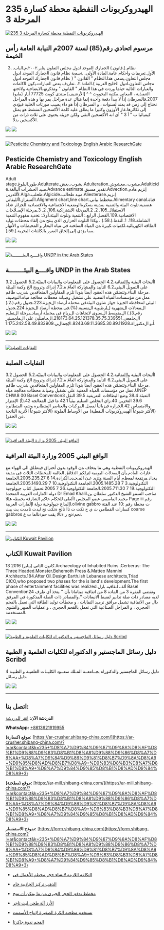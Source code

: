 # 235 الهيدروكربونات النفطية محطة كسارة المرحلة 3

<a href="https://swt.shibang-china.com/?l=ar&img&k=235+%D8%A7%D9%84%D9%87%D9%8A%D8%AF%D8%B1%D9%88%D9%83%D8%B1%D8%A8%D9%88%D9%86%D8%A7%D8%AA+%D8%A7%D9%84%D9%86%D9%81%D8%B7%D9%8A%D8%A9+%D9%85%D8%AD%D8%B7%D8%A9+%D9%83%D8%B3%D8%A7%D8%B1%D8%A9+%D8%A7%D9%84%D9%85%D8%B1%D8%AD%D9%84%D8%A9+3" target="_blank">![235 الهيدروكربونات النفطية محطة كسارة المرحلة 3](http://static.shibang-china.com/all-800x300/178.jpg)</a>

## مرسوم اتحادي رقم(85) لسنة 2007م النيابة العامة رأس الخيمة
3. .ﻧظﺎم.(.ﻗﺎﻧون.) اﻟﺟﻣﺎرك اﻟﻣوﺣد ﻟدول ﻣﺟﻟس اﻟﺗﻌﺎون ﯾﻧﺎﯾر.٢٠٠٢.م.اﻟﺑﺎب اﻷول.ﺗﻌرﯾﻔﺎت واﺣﮐﺎم ﻋﺎﻣﺔ.اﻟﻣﺎدة اﻷوﻟﯽ. .ﺗﺳﻣﯾﺔ ﻧظﺎم ﻗﺎﻧون اﻟﺟﻣﺎرك اﻟﻣوﺣد ﻟدول ﻣﺟﻟس اﻟﺗﻌﺎون.ﯾﺳﻣﯽ ھذا.اﻟﻧظﺎم &quot; اﻟﻘﺎﻧون &quot; ( ﻧظﺎم ﻗﺎﻧون اﻟﺟﻣﺎرك اﻟﻣوﺣد ﻟدول ﻣﺟﻟس اﻟﺗﻌﺎون.ﻟدول اﻟﺧﻟﯾﺞ اﻟﻌرﺑﯾﺔ ).اﻟﻣﺎدة.٢. .ﺗﻌﺎرﯾف ﺑﻌض اﻟﻌﺑﺎرات.ﯾﮐون ﻟﻟﮐﻟﻣﺎت واﻟﻌﺑﺎرات اﻟﺗﺎﻟﯾﺔ ﺣﯾﺛﻣﺎ وردت ﻓﻲ ھذا اﻟﻧظﺎم &quot; اﻟﻘﺎﻧون &quot; وﻣذﮐرﺗﮫ.اﻻﯾﺿﺎﺣﯾﺔ وﻻﺋﺣﺗﮫ اﻟﺗﻧﻔﯾذﯾﺔ ، اﻟﻣﻌﺎﻧﻲ.مكتبة البحووث ^ ^ [الأرشيف] منتدى كويت 77725 أيار (مايو) 2007.فالسرطان إذاً لا يبدأ دفعة واحدة إنما هناك عدة مراحل يمر بها و هذه المراحل تحتاج إلى زمن قد يمتد لسنوات ، و السرطان إذاً هو داء يصيب مورثات الخلية فيؤدي إلى تكاثرها.غاز الأوزون وكثيرا ما يطلق عليه كلمة الأكسجين المنشط هو يمثل كيميائيا ب &quot; أ 3 &quot; أى انه الأكسجين النقى ولكن جزيئه يحتوى على ثلاث ذرات من الأكسجين بدلا.


<a href="https://whatsapp.shibangsoft.com/WhatsApp.php" target="_blank" title="WhatsApp">![](http://static.shibang-china.com/icon/whatsapp.png)</a> <a href="https://swt.shibang-china.com/?l=ar&icon&k=235+%D8%A7%D9%84%D9%87%D9%8A%D8%AF%D8%B1%D9%88%D9%83%D8%B1%D8%A8%D9%88%D9%86%D8%A7%D8%AA+%D8%A7%D9%84%D9%86%D9%81%D8%B7%D9%8A%D8%A9+%D9%85%D8%AD%D8%B7%D8%A9+%D9%83%D8%B3%D8%A7%D8%B1%D8%A9+%D8%A7%D9%84%D9%85%D8%B1%D8%AD%D9%84%D8%A9+3" target="_blank">![](http://static.shibang-china.com/icon/chat-ar.png)</a>

---

<a href="https://swt.shibang-china.com/?l=ar&img&k=235+%D8%A7%D9%84%D9%87%D9%8A%D8%AF%D8%B1%D9%88%D9%83%D8%B1%D8%A8%D9%88%D9%86%D8%A7%D8%AA+%D8%A7%D9%84%D9%86%D9%81%D8%B7%D9%8A%D8%A9+%D9%85%D8%AD%D8%B7%D8%A9+%D9%83%D8%B3%D8%A7%D8%B1%D8%A9+%D8%A7%D9%84%D9%85%D8%B1%D8%AD%D9%84%D8%A9+3" target="_blank">![Pesticide Chemistry and Toxicology English Arabic ResearchGate](http://static.shibang-china.com/all-800x300/690.jpg)</a>

## Pesticide Chemistry and Toxicology English Arabic ResearchGate
Adult stage.طور.البلوغ.Adulterate.يشوب،.يغش.Adulteration.مشوب،.مغشوش.Adulticide.مبيد الحشرات البالغة.Advance estimate.تقدير مسبق.Advection.إنزيم هادم لأللدرين.Alga.طحلب.Algicide.مبيد طحالب.Aliesterase.إنزيم األستراز.األليفاتي.Alignment chart,line chart.مخطط بياني.Alimentary canal.قناة هضمية.ﺗﻠﻮﺙ ﺍﻟﺒﻴﺌﺔ ﻭﺍﻟﺘﻨﻤﻴﺔ ﺑﻤﺪﻳﻨﺔ ﺑﺴﻜﺮﺓﺍﻟﻭﻀﻌﻴﺔ ﺍﻻﺠﺘﻤﺎﻋﻴﺔ ﻭﺍﻻﻗﺘﺼﺎﺩﻴﺔ ﻟﻠﺠﺯﺍﺌﺭ ﻏﺩﺍﺓ ﺍﻻﺴﺘﻘﻼل.105. 2. 2.ﺍﻟﻤﺭﺤﻠﺔ ﺍﻻﺸﺘﺭﺍﻜﻴﺔ.106. 2. 3.ﻤﺭﺤﻠﺔ ﺍﻹﺼ.ﻼﺤﺎﺕ ﺍﻻﻗﺘﺼﺎﺩﻴﺔ.109.ﺍﻟﻔﺼﻞ ﺍﻟﺮﺍﺑﻊ.: ﺍﻟﺘﻨﻤﻴﺔ ﻭﺗﻠﻮﺙ ﺍﻟﺒﻴﺌﺔ.ﺃﻭﻻ.: ﺘﺤﺩﻴﺩ ﻤﻔﻬﻭﻡ.ﺍﻟﺘﻨﻤﻴﺔ ﺍﻟﺸﺎﻤﻠﺔ.118. 1.ﺍﻟﻨﻔﻁ.(.58.) ، ﻭﻜﺫﺍ ﺍﻟﺘﻠﻭﺙ ﺍﻟﺤﺭﺍﺭﻱ ﺍﻟﺫﻱ ﻴﻨﺘﺞ ﻤﻥ ﺇﻟﻘﺎﺀ ﻤﺤﻁﺎﺕ ﺘﻭﻟﻴﺩ ﺍﻟﻁﺎﻗﺔ ﺍﻟﻜﻬﺭﺒﺎﺌﻴﺔ.ﻟﻜﻤﻴﺎﺕ ﻜﺒﻴﺭﺓ ﻤﻥ ﺍﻟﻤﻴﺎﻩ ﺍﻟﺴﺎﺨﻨﺔ ﻓﻲ ﻤﻴﺎﻩ ﺍﻟﺒﺤﺎﺭ ﻭ ﺍﻟﻤﺤﻴﻁﺎﺕ ﻭ ﺍﻷﻨﻬﺎﺭ ﻤﻤﺎ ﻴﺅﺩﻱ ﺇﻟﻰ.ﺇﻟﺤﺎﻕ ﺍﻟﻀﺭﺭ ﺒﺎﻟﻜﺎﺌﻨﺎﺕ ﺍﻟﺒﺤﺭﻴﺔ.(.59.).


<a href="https://whatsapp.shibangsoft.com/WhatsApp.php" target="_blank" title="WhatsApp">![](http://static.shibang-china.com/icon/whatsapp.png)</a> <a href="https://swt.shibang-china.com/?l=ar&icon&k=235+%D8%A7%D9%84%D9%87%D9%8A%D8%AF%D8%B1%D9%88%D9%83%D8%B1%D8%A8%D9%88%D9%86%D8%A7%D8%AA+%D8%A7%D9%84%D9%86%D9%81%D8%B7%D9%8A%D8%A9+%D9%85%D8%AD%D8%B7%D8%A9+%D9%83%D8%B3%D8%A7%D8%B1%D8%A9+%D8%A7%D9%84%D9%85%D8%B1%D8%AD%D9%84%D8%A9+3" target="_blank">![](http://static.shibang-china.com/icon/chat-ar.png)</a>

---

<a href="https://swt.shibang-china.com/?l=ar&img&k=235+%D8%A7%D9%84%D9%87%D9%8A%D8%AF%D8%B1%D9%88%D9%83%D8%B1%D8%A8%D9%88%D9%86%D8%A7%D8%AA+%D8%A7%D9%84%D9%86%D9%81%D8%B7%D9%8A%D8%A9+%D9%85%D8%AD%D8%B7%D8%A9+%D9%83%D8%B3%D8%A7%D8%B1%D8%A9+%D8%A7%D9%84%D9%85%D8%B1%D8%AD%D9%84%D8%A9+3" target="_blank">![واقــــع البيئــــــــة UNDP in the Arab States](http://static.shibang-china.com/all-800x300/536.jpg)</a>

## واقــــع البيئــــــــة UNDP in the Arab States
3.2 األبحاث البيئية واإلنمائية.4.2 الحصول على المعلومات والبيانات البيئيّة.5.2 الحصول على التمويل البيئي.6.2 التأييد والمشاركة العامّ ة.7.2 إدراك وترويج الحَ وكمة البيئيّة .مرحلة البناء.وتتضمّن هذه العقود أيضاُ بنودا تلزم.المقاولين المتعاقدين بتدريب طاقم عمل من مؤسسات.المياه المعنية على تشغيل وصيانة محطات معالجة مياه.التوصيف البيئي لمحافظة الجيزة جهاز شئون البيئةﻓﻰ ﻤﺤﻁﺔ ﺃﺭﺼﺎﺩ ﺍﻝﺠﻴﺯﺓ.223.ﺠﺩﻭل ﺭﻗﻡ.(.2.) ﺍﻝﻤﻌﺩﻻﺕ ﺍﻝﺸﻬﺭﻴﺔ ﻝﻠﺭﻁﻭﺒﺔ ﺍﻝﻨﺴﺒﻴﺔ.(%).ﻓﻰ ﻤﺤﻁﺔ ﺃﺭﺼﺎﺩ ﺍﻝﺠﻴﺯﺓ.224.ﺠﺩﻭل ﺭﻗﻡ.3(.) ﺍﻝﻤﺘﻭﺴﻁ ﺍﻝﺴﻨﻭﻯ ﻻﺘﺠﺎﻫﺎﺕ ﺍﻝﺭﻴﺎﺡ ﻓﻰ ﻤﺤﻁﺔ ﺃﺭﺼﺎﺩ.ﻤﺭﺤﻠﺔ ﺍﻝﺘﻌﻠﻴﻡ ﺍﻝﺠﺎﻤﻌﻰ.218173.64.25.121378.35.75.339551.ﺍﻝﺤﺎﺼﻠﻴﻥ ﻋﻠﻰ ﺍﻝﻤﺎﺠﺴﺘﻴﺭ ﺃ.ﻭ.ﺍﻝﺩﻜﺘﻭﺭﺍﺓ.8243.69.11.3685.30.89.11928.ﺍﻹﺠﻤﺎﻝﻰ.1.175.242.58.49.833909.


<a href="https://whatsapp.shibangsoft.com/WhatsApp.php" target="_blank" title="WhatsApp">![](http://static.shibang-china.com/icon/whatsapp.png)</a> <a href="https://swt.shibang-china.com/?l=ar&icon&k=235+%D8%A7%D9%84%D9%87%D9%8A%D8%AF%D8%B1%D9%88%D9%83%D8%B1%D8%A8%D9%88%D9%86%D8%A7%D8%AA+%D8%A7%D9%84%D9%86%D9%81%D8%B7%D9%8A%D8%A9+%D9%85%D8%AD%D8%B7%D8%A9+%D9%83%D8%B3%D8%A7%D8%B1%D8%A9+%D8%A7%D9%84%D9%85%D8%B1%D8%AD%D9%84%D8%A9+3" target="_blank">![](http://static.shibang-china.com/icon/chat-ar.png)</a>

---

<a href="https://swt.shibang-china.com/?l=ar&img&k=235+%D8%A7%D9%84%D9%87%D9%8A%D8%AF%D8%B1%D9%88%D9%83%D8%B1%D8%A8%D9%88%D9%86%D8%A7%D8%AA+%D8%A7%D9%84%D9%86%D9%81%D8%B7%D9%8A%D8%A9+%D9%85%D8%AD%D8%B7%D8%A9+%D9%83%D8%B3%D8%A7%D8%B1%D8%A9+%D8%A7%D9%84%D9%85%D8%B1%D8%AD%D9%84%D8%A9+3" target="_blank">![النفايات الصلبة](http://static.shibang-china.com/all-800x300/679.jpg)</a>

## النفايات الصلبة
3.2 األبحاث البيئية واإلنمائية.4.2 الحصول على المعلومات والبيانات البيئيّة.5.2 الحصول على التمويل البيئي.6.2 التأييد والمشاركة العامّ ة.7.2 إدراك وترويج الحَ وكمة البيئيّة .مرحلة البناء.وتتضمّن هذه العقود أيضاُ بنودا تلزم.المقاولين المتعاقدين بتدريب طاقم عمل من مؤسسات.المياه المعنية على تشغيل وصيانة محطات معالجة مياه.UNEP CHW.8 00 Basel Convention3 التعبئة 38.4 وضع البطاقات التعريفية 39.5 النقل 39.6 التخزين 40.زاي التخلص السليم بيئياً 42.1 ما قبل المعالجة 42.(أ) الإمتزاز والامتصاص 42.الحرارة فيزيائياً لفصل المركبات والعناصر المتطايرة وشبه المتطايرة (الأكثر شيوعاً الهيدروكربونات النفطية) من الأوساط الملوثة (الأكثر شيوعاً الأتربة الناتجة عن الحفر).


<a href="https://whatsapp.shibangsoft.com/WhatsApp.php" target="_blank" title="WhatsApp">![](http://static.shibang-china.com/icon/whatsapp.png)</a> <a href="https://swt.shibang-china.com/?l=ar&icon&k=235+%D8%A7%D9%84%D9%87%D9%8A%D8%AF%D8%B1%D9%88%D9%83%D8%B1%D8%A8%D9%88%D9%86%D8%A7%D8%AA+%D8%A7%D9%84%D9%86%D9%81%D8%B7%D9%8A%D8%A9+%D9%85%D8%AD%D8%B7%D8%A9+%D9%83%D8%B3%D8%A7%D8%B1%D8%A9+%D8%A7%D9%84%D9%85%D8%B1%D8%AD%D9%84%D8%A9+3" target="_blank">![](http://static.shibang-china.com/icon/chat-ar.png)</a>

---

<a href="https://swt.shibang-china.com/?l=ar&img&k=235+%D8%A7%D9%84%D9%87%D9%8A%D8%AF%D8%B1%D9%88%D9%83%D8%B1%D8%A8%D9%88%D9%86%D8%A7%D8%AA+%D8%A7%D9%84%D9%86%D9%81%D8%B7%D9%8A%D8%A9+%D9%85%D8%AD%D8%B7%D8%A9+%D9%83%D8%B3%D8%A7%D8%B1%D8%A9+%D8%A7%D9%84%D9%85%D8%B1%D8%AD%D9%84%D8%A9+3" target="_blank">![الواقع البيئي 2005 وزارة البيئة العراقية](http://static.shibang-china.com/all-800x300/235.jpg)</a>

## الواقع البيئي 2005 وزارة البيئة العراقية
ﺍﻟﻬﻴﺩﺭﻭﻜﺭﺒﻭﻨﺎﺕ ﺍﻟﻨﻔﻁﻴﺔ ﻭﻫﻲ ﻤﺎ ﻴﺘﺨﻠﻑ ﻤﻥ ﺍﻟﻭﻗﻭﺩ ﺒﺩﻭﻥ ﺃﺤﺘﺭﺍﻕ ﻓﻴﻨﻁﻠﻕ ﺍﻟﻰ ﺍﻟﻬﻭﺍﺀ ﻤﻊ ﻏﺎﺯﺍﺕ ﺍﻟﻌﺎﺩﻡ.ﺒﺄﻥ ﺍﻟﻤﻌﺩﻻﺕ ﺍﻟﻴﻭﻤﻴﺔ ﻟﺘﺭﺍﻜﻴﺯ ﺍﻟﺩﻗﺎﺌﻕ ﺍﻟﻌﺎﻟﻘﺔ ﻟﻠﻤﺤﻁﺎﺕ ﺍﻟﺜﻼﺙ ﻓﻲ ﻤﺩﻴﻨﺔ ﺒﻐﺩﺍﺩ ﻤﺭﺘﻔﻌﺔ ﻟﻤﻌﻅﻡ ﺃﻴﺎﻡ ﺍﻟﺴﻨﺔ ﻭﺘﺯﻴﺩ ﻋـﻥ ﺍﻟﻤ.ﺤـﺩﺩ.ﺍﻟﻜﺭﺍﺩﺓ.14 6 2005.235.27.ﺍﻟﺠﺎﻤﻌﺔ ﺍﻟﺘﻜﻨﻭﻟﻭﺠﻴﺔ.3 7 2005.1485.28.ﺍﻟﺠﺎﻤﻌﺔ ﺍﻟﺘﻜﻨﻭﻟﻭﺠﻴﺔ.10 7 2005.1493.29.ﺍﻟﺠﺎﻤﻌﺔ ﺍﻟﺘﻜﻨﻭﻟﻭﺠﻴﺔ.19 7 2005.711.30.ﺍﻟﺠﺎﻤﻌﺔ ﺍﻟﺘﻜﻨﻭﻟﻭﺠﻴﺔ.26 7 2005.تحميل كتاب جيولوجية دولة الامارات العربية المتحدة Dr Emad Khalil.صاحب السمو الشيخ الدكتور سلطان بن محمد القاسمي عضو المجلس األعلي للحكام حاكم الشارقة يحفظه هللا Page iii رقم اإليداع جيولوجية دولة اإلمارات العربية.olivine gabbro ت محطة رقم :10 عند الفتة كسارات القطامي ت ي ج تكت ت تاا تالج ةتكت تح ليدت تامدت يت يبت coarse gabbros تحمءتج ر ءتالا يقت حمءتالعا ت ع.


<a href="https://whatsapp.shibangsoft.com/WhatsApp.php" target="_blank" title="WhatsApp">![](http://static.shibang-china.com/icon/whatsapp.png)</a> <a href="https://swt.shibang-china.com/?l=ar&icon&k=235+%D8%A7%D9%84%D9%87%D9%8A%D8%AF%D8%B1%D9%88%D9%83%D8%B1%D8%A8%D9%88%D9%86%D8%A7%D8%AA+%D8%A7%D9%84%D9%86%D9%81%D8%B7%D9%8A%D8%A9+%D9%85%D8%AD%D8%B7%D8%A9+%D9%83%D8%B3%D8%A7%D8%B1%D8%A9+%D8%A7%D9%84%D9%85%D8%B1%D8%AD%D9%84%D8%A9+3" target="_blank">![](http://static.shibang-china.com/icon/chat-ar.png)</a>

---

<a href="https://swt.shibang-china.com/?l=ar&img&k=235+%D8%A7%D9%84%D9%87%D9%8A%D8%AF%D8%B1%D9%88%D9%83%D8%B1%D8%A8%D9%88%D9%86%D8%A7%D8%AA+%D8%A7%D9%84%D9%86%D9%81%D8%B7%D9%8A%D8%A9+%D9%85%D8%AD%D8%B7%D8%A9+%D9%83%D8%B3%D8%A7%D8%B1%D8%A9+%D8%A7%D9%84%D9%85%D8%B1%D8%AD%D9%84%D8%A9+3" target="_blank">![الكتاب Kuwait Pavilion](http://static.shibang-china.com/all-800x300/1185.jpg)</a>

## الكتاب Kuwait Pavilion
13 كانون الثاني (يناير) 2016.Archaeology of Inhabited Ruins .Cerberus: The Three Headed.Monster.Behemoth Press &amp;.Matteo Mannini Architects.184.After Oil.Design Earth.ish Lebanese architects,Triad CICO,who proposed two phases for the is land&#39;s development.The first phase of entertainment facilities was realized.ألف اتفاقية بازل Basel Convention24 وتقضي الفقرة 3 من المادة 8 من اتفاقية ميناماتا بأن &#39;&#39; يتخذ أي طرف لديه مصادر ذات صلة تدابير لضبط الانبعاثات &#39;&#39;.والمصادر ذات الصلة المذكورة في المرفق دال من الاتفاقية تشمل مرافق ترميد النفايات ، و محطات توليد الطاقة التي تعمل بالفحم الحجري ، و المراجل الصناعية التي تعمل بالفحم الحجري ، و عمليات الصهر والشوي المستخدمة.


<a href="https://whatsapp.shibangsoft.com/WhatsApp.php" target="_blank" title="WhatsApp">![](http://static.shibang-china.com/icon/whatsapp.png)</a> <a href="https://swt.shibang-china.com/?l=ar&icon&k=235+%D8%A7%D9%84%D9%87%D9%8A%D8%AF%D8%B1%D9%88%D9%83%D8%B1%D8%A8%D9%88%D9%86%D8%A7%D8%AA+%D8%A7%D9%84%D9%86%D9%81%D8%B7%D9%8A%D8%A9+%D9%85%D8%AD%D8%B7%D8%A9+%D9%83%D8%B3%D8%A7%D8%B1%D8%A9+%D8%A7%D9%84%D9%85%D8%B1%D8%AD%D9%84%D8%A9+3" target="_blank">![](http://static.shibang-china.com/icon/chat-ar.png)</a>

---

<a href="https://swt.shibang-china.com/?l=ar&img&k=235+%D8%A7%D9%84%D9%87%D9%8A%D8%AF%D8%B1%D9%88%D9%83%D8%B1%D8%A8%D9%88%D9%86%D8%A7%D8%AA+%D8%A7%D9%84%D9%86%D9%81%D8%B7%D9%8A%D8%A9+%D9%85%D8%AD%D8%B7%D8%A9+%D9%83%D8%B3%D8%A7%D8%B1%D8%A9+%D8%A7%D9%84%D9%85%D8%B1%D8%AD%D9%84%D8%A9+3" target="_blank">![دليل رسائل الماجستير و الدكتوراه للكليات العلمية و الطبية Scribd](http://static.shibang-china.com/all-800x300/66.jpg)</a>

## دليل رسائل الماجستير و الدكتوراه للكليات العلمية و الطبية Scribd
دليل رسائل الماجستير والدكتوراه بجــامعــة المـلك سعــود الكليــات العلميـة و الطبيـة 4 دليل رسائل.

<a href="https://whatsapp.shibangsoft.com/WhatsApp.php" target="_blank" title="WhatsApp">![](http://static.shibang-china.com/icon/whatsapp.png)</a> <a href="https://swt.shibang-china.com/?l=ar&icon&k=235+%D8%A7%D9%84%D9%87%D9%8A%D8%AF%D8%B1%D9%88%D9%83%D8%B1%D8%A8%D9%88%D9%86%D8%A7%D8%AA+%D8%A7%D9%84%D9%86%D9%81%D8%B7%D9%8A%D8%A9+%D9%85%D8%AD%D8%B7%D8%A9+%D9%83%D8%B3%D8%A7%D8%B1%D8%A9+%D8%A7%D9%84%D9%85%D8%B1%D8%AD%D9%84%D8%A9+3" target="_blank">![](http://static.shibang-china.com/icon/chat-ar.png)</a>

---
## اتصل بنا:

**الدردشة الآن:** [انقر للدردشة](https://swt.shibang-china.com?l=ar&contact&k=235+%D8%A7%D9%84%D9%87%D9%8A%D8%AF%D8%B1%D9%88%D9%83%D8%B1%D8%A8%D9%88%D9%86%D8%A7%D8%AA+%D8%A7%D9%84%D9%86%D9%81%D8%B7%D9%8A%D8%A9+%D9%85%D8%AD%D8%B7%D8%A9+%D9%83%D8%B3%D8%A7%D8%B1%D8%A9+%D8%A7%D9%84%D9%85%D8%B1%D8%AD%D9%84%D8%A9+3)

**WhatsApp:**  [+8613621919955](https://whatsapp.shibangsoft.com/WhatsApp.php)

**موقع (كسارة):** [https://ar-crusher.shibang-china.com/](https://ar-crusher.shibang-china.com/?l=ar&contact&k=235+%D8%A7%D9%84%D9%87%D9%8A%D8%AF%D8%B1%D9%88%D9%83%D8%B1%D8%A8%D9%88%D9%86%D8%A7%D8%AA+%D8%A7%D9%84%D9%86%D9%81%D8%B7%D9%8A%D8%A9+%D9%85%D8%AD%D8%B7%D8%A9+%D9%83%D8%B3%D8%A7%D8%B1%D8%A9+%D8%A7%D9%84%D9%85%D8%B1%D8%AD%D9%84%D8%A9+3)

**موقع (مطحنة):** [https://ar-mill.shibang-china.com/](https://ar-mill.shibang-china.com/?l=ar&contact&k=235+%D8%A7%D9%84%D9%87%D9%8A%D8%AF%D8%B1%D9%88%D9%83%D8%B1%D8%A8%D9%88%D9%86%D8%A7%D8%AA+%D8%A7%D9%84%D9%86%D9%81%D8%B7%D9%8A%D8%A9+%D9%85%D8%AD%D8%B7%D8%A9+%D9%83%D8%B3%D8%A7%D8%B1%D8%A9+%D8%A7%D9%84%D9%85%D8%B1%D8%AD%D9%84%D8%A9+3)

**نموذج الاستفسار:** [https://form.shibang-china.com](https://form.shibang-china.com?l=ar&contact&k=235+%D8%A7%D9%84%D9%87%D9%8A%D8%AF%D8%B1%D9%88%D9%83%D8%B1%D8%A8%D9%88%D9%86%D8%A7%D8%AA+%D8%A7%D9%84%D9%86%D9%81%D8%B7%D9%8A%D8%A9+%D9%85%D8%AD%D8%B7%D8%A9+%D9%83%D8%B3%D8%A7%D8%B1%D8%A9+%D8%A7%D9%84%D9%85%D8%B1%D8%AD%D9%84%D8%A9+3)

* [التكلفة اللازمة لانشاء حجر محطم الأعمال في](../28/%D8%A7%D9%84%D8%AA%D9%83%D9%84%D9%81%D8%A9%20%D8%A7%D9%84%D9%84%D8%A7%D8%B2%D9%85%D8%A9%20%D9%84%D8%A7%D9%86%D8%B4%D8%A7%D8%A1%20%D8%AD%D8%AC%D8%B1%20%D9%85%D8%AD%D8%B7%D9%85%20%D8%A7%D9%84%D8%A3%D8%B9%D9%85%D8%A7%D9%84%20%D9%81%D9%8A.md)

* [الذهب تركيز الجاذبية خام](../28/%D8%A7%D9%84%D8%B0%D9%87%D8%A8%20%D8%AA%D8%B1%D9%83%D9%8A%D8%B2%20%D8%A7%D9%84%D8%AC%D8%A7%D8%B0%D8%A8%D9%8A%D8%A9%20%D8%AE%D8%A7%D9%85.md)

* [مخطط تدفق الحجر الجيري من ما يمكن أن تنتج](../27/%D9%85%D8%AE%D8%B7%D8%B7%20%D8%AA%D8%AF%D9%81%D9%82%20%D8%A7%D9%84%D8%AD%D8%AC%D8%B1%20%D8%A7%D9%84%D8%AC%D9%8A%D8%B1%D9%8A%20%D9%85%D9%86%20%D9%85%D8%A7%20%D9%8A%D9%85%D9%83%D9%86%20%D8%A3%D9%86%20%D8%AA%D9%86%D8%AA%D8%AC.md)

* [الأرز آلة طحن ليت تاجر](../28/%D8%A7%D9%84%D8%A3%D8%B1%D8%B2%20%D8%A2%D9%84%D8%A9%20%D8%B7%D8%AD%D9%86%20%D9%84%D9%8A%D8%AA%20%D8%AA%D8%A7%D8%AC%D8%B1.md)

* [تستخدم مطحنة الكرة الصغيرة لإنتاج الأسمنت](../30/%D8%AA%D8%B3%D8%AA%D8%AE%D8%AF%D9%85%20%D9%85%D8%B7%D8%AD%D9%86%D8%A9%20%D8%A7%D9%84%D9%83%D8%B1%D8%A9%20%D8%A7%D9%84%D8%B5%D8%BA%D9%8A%D8%B1%D8%A9%20%D9%84%D8%A5%D9%86%D8%AA%D8%A7%D8%AC%20%D8%A7%D9%84%D8%A3%D8%B3%D9%85%D9%86%D8%AA.md)

* [الفحم ندوة جاكرتا](../26/%D8%A7%D9%84%D9%81%D8%AD%D9%85%20%D9%86%D8%AF%D9%88%D8%A9%20%D8%AC%D8%A7%D9%83%D8%B1%D8%AA%D8%A7.md)